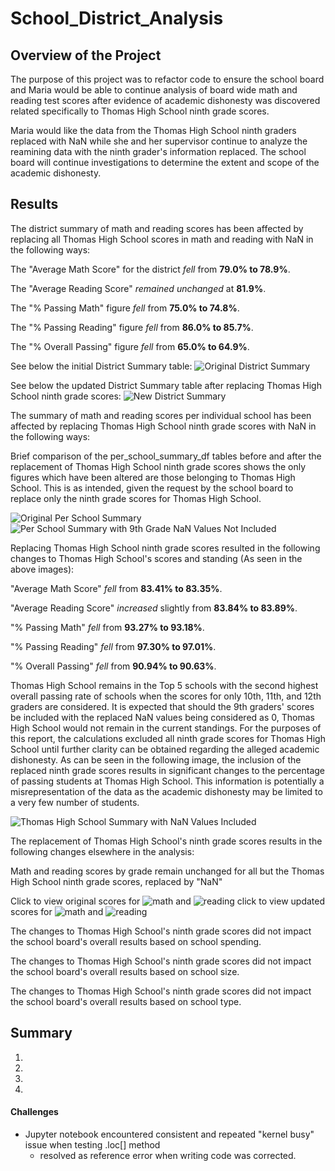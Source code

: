 # School_District_Analysis

## Overview of the Project

The purpose of this project was to refactor code to ensure the school board and Maria would be able to continue analysis of board wide math and reading test scores after evidence of academic dishonesty was discovered related specifically to Thomas High School ninth grade scores.

Maria would like the data from the Thomas High School ninth graders replaced with NaN while she and her supervisor continue to analyze the reamining data with the ninth grader's information replaced. The school board will continue investigations to determine the extent and scope of the academic dishonesty.

## Results
The district summary of math and reading scores has been affected by replacing all Thomas High School scores in math and reading with NaN in the following ways:

The "Average Math Score" for the district *fell* from **79.0% to 78.9%**.

The "Average Reading Score" *remained unchanged* at **81.9%**.

The "% Passing Math" figure *fell* from **75.0% to 74.8%**.

The "% Passing Reading" figure *fell* from **86.0% to 85.7%**.

The "% Overall Passing" figure *fell* from **65.0% to 64.9%**.

See below the initial District Summary table:
![Original District Summary](https://github.com/JorMerr/School_District_Analysis/blob/main/Resources/district_summary_df_original.PNG)

See below the updated District Summary table after replacing Thomas High School ninth grade scores:
![New District Summary](https://github.com/JorMerr/School_District_Analysis/blob/main/Resources/new_district_summary_df.PNG)

The summary of math and reading scores per individual school has been affected by replacing Thomas High School ninth grade scores with NaN in the following ways:

Brief comparison of the per_school_summary_df tables before and after the replacement of Thomas High School ninth grade scores shows the only figures which have been altered are those belonging to Thomas High School. This is as intended, given the request by the school board to replace only the ninth grade scores for Thomas High School.

![Original Per School Summary](https://github.com/JorMerr/School_District_Analysis/blob/main/Resources/original_per_school_summary_df.PNG)
![Per School Summary with 9th Grade NaN Values Not Included](https://github.com/JorMerr/School_District_Analysis/blob/main/Resources/new_per_school_summary_df_2.PNG)

Replacing Thomas High School ninth grade scores resulted in the following changes to Thomas High School's scores and standing (As seen in the above images):

"Average Math Score" *fell* from **83.41% to 83.35%**.

"Average Reading Score" *increased* slightly from **83.84% to 83.89%**.

"% Passing Math" *fell* from **93.27% to 93.18%**.

"% Passing Reading" *fell* from **97.30% to 97.01%**.

"% Overall Passing" *fell* from **90.94% to 90.63%**.


Thomas High School remains in the Top 5 schools with the second highest overall passing rate of schools when the scores for only 10th, 11th, and 12th graders are considered. It is expected that should the 9th graders' scores be included with the replaced NaN values being considered as 0, Thomas High School would not remain in the current standings. For the purposes of this report, the calculations excluded all ninth grade scores for Thomas High School until further clarity can be obtained regarding the alleged academic dishonesty.
As can be seen in the following image, the inclusion of the replaced ninth grade scores results in significant changes to the percentage of passing students at Thomas High School. This information is potentially a misrepresentation of the data as the academic dishonesty may be limited to a very few number of students.

![Thomas High School Summary with NaN Values Included](https://github.com/JorMerr/School_District_Analysis/blob/main/Resources/ths_ninth_incl_per_school_summary.PNG)

The replacement of Thomas High School's ninth grade scores results in the following changes elsewhere in the analysis:

Math and reading scores by grade remain unchanged for all but the Thomas High School ninth grade scores, replaced by "NaN"

Click to view original scores for ![math](https://github.com/JorMerr/School_District_Analysis/blob/main/Resources/original_math_scores_by_grade.PNG) and ![reading](https://github.com/JorMerr/School_District_Analysis/blob/main/Resources/original_reading_scores_by_grade.PNG)
click to view updated scores for ![math](https://github.com/JorMerr/School_District_Analysis/blob/main/Resources/new_math_scores_by_grade.PNG) and ![reading](https://github.com/JorMerr/School_District_Analysis/blob/main/Resources/new_reading_scores_by_grade.PNG)

The changes to Thomas High School's ninth grade scores did not impact the school board's overall results based on school spending.

The changes to Thomas High School's ninth grade scores did not impact the school board's overall results based on school size.

The changes to Thomas High School's ninth grade scores did not impact the school board's overall results based on school type.



## Summary

1. 
2. 
3. 
4.


#### Challenges
- Jupyter notebook encountered consistent and repeated "kernel busy" issue when testing .loc[] method
	- resolved as reference error when writing code was corrected.

